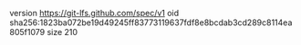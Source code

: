 version https://git-lfs.github.com/spec/v1
oid sha256:1823ba072be19d49245ff83773119637fdf8e8bcdab3cd289c8114ea805f1079
size 210
